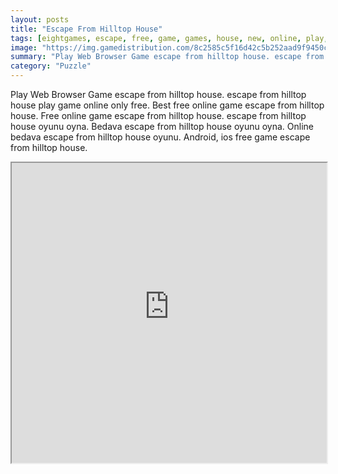 ```yaml
---
layout: posts
title: "Escape From Hilltop House"
tags: [eightgames, escape, free, game, games, house, new, online, play, download, hilltop, free, online, games, oyna, game, free, games, play, play, games]
image: "https://img.gamedistribution.com/8c2585c5f16d42c5b252aad9f9450c32.jpg"
summary: "Play Web Browser Game escape from hilltop house. escape from hilltop house play game online only free. Best free online game escape from hilltop house. Free online game escape from hilltop house. escape from hilltop house oyunu oyna. Bedava escape from hilltop house oyunu oyna. Online bedava escape from hilltop house oyunu. Android, ios free game escape from hilltop house."
category: "Puzzle"
---
```


Play Web Browser Game escape from hilltop house. escape from hilltop house play game online only free. Best free online game escape from hilltop house. Free online game escape from hilltop house. escape from hilltop house oyunu oyna. Bedava escape from hilltop house oyunu oyna. Online bedava escape from hilltop house oyunu. Android, ios free game escape from hilltop house.

<iframe width="100%" height="480px;" src="https://flash.gamedistribution.com?game=8c2585c5f16d42c5b252aad9f9450c32"></iframe>